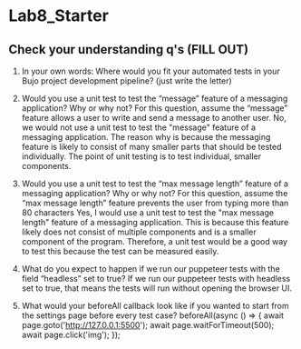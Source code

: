 # Lab8_Starter

## Check your understanding q's (FILL OUT)
1. In your own words: Where would you fit your automated tests in your Bujo project development pipeline? (just write the letter)

2. Would you use a unit test to test the “message” feature of a messaging application? Why or why not? For this question, assume the “message” feature allows a user to write and send a message to another user.
No, we would not use a unit test to test the "message" feature of a messaging application. The reason why is because the messaging feature is likely to consist of  many smaller parts that should be tested individually. The point of unit testing is to test individual, smaller components.

3. Would you use a unit test to test the “max message length” feature of a messaging application? Why or why not? For this question, assume the “max message length” feature prevents the user from typing more than 80 characters
Yes, I would use a unit test to test the "max message length" feature of a messaging application. This is because this feature likely does not consist of multiple components and is a smaller component of the program. Therefore, a unit test would be a good way to test this because the test can be measured easily. 

4. What do you expect to happen if we run our puppeteer tests with the field “headless” set to true?
If we run our puppeteer tests with headless set to true, that means the tests will run without opening the browser UI. 

5. What would your beforeAll callback look like if you wanted to start from the settings page before every test case?
beforeAll(async () => { await page.goto('http://127.0.0.1:5500'); await page.waitForTimeout(500); await page.click('img'); });
